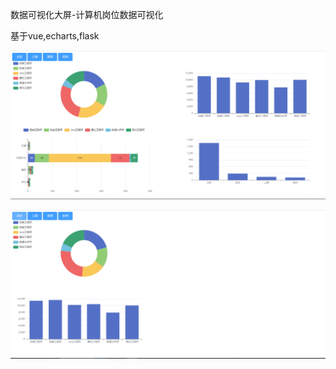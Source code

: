 数据可视化大屏-计算机岗位数据可视化

基于vue,echarts,flask

![image](https://github.com/zhouyanb/data-visualization-on-web/blob/main/message/message1.png)

![image](https://github.com/zhouyanb/data-visualization-on-web/blob/main/message/message2.png)
